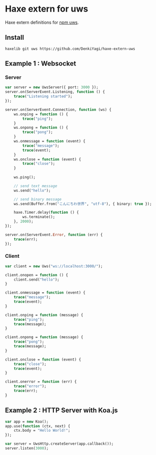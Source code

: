 # Haxe extern for uws
Haxe extern definitions for [npm uws](https://www.npmjs.com/package/uws).

## Install
`haxelib git uws https://github.com/DenkiYagi/haxe-extern-uws`

## Example 1 : Websocket
### Server
```haxe
var server = new UwsServer({ port: 3000 });
server.on(ServerEvent.Listening, function () {
    trace("Listening started");
});

server.on(ServerEvent.Connection, function (ws) {
    ws.onping = function () {
        trace("ping");
    }
    ws.onpong = function () {
        trace("pong");
    }
    ws.onmessage = function (event) {
        trace("message");
        trace(event);
    }
    ws.onclose = function (event) {
        trace("close");
    }
    
    ws.ping();

    // send text message
    ws.send("hello");

    // send binary message
    ws.send(Buffer.from("こんにちわ世界", "utf-8"), { binary: true });

    haxe.Timer.delay(function () {
        ws.terminate();
    }, 2000);
});

server.on(ServerEvent.Error, function (err) {
    trace(err);
});
```

### Client
```haxe
var client = new Uws("ws://localhost:3000/");

client.onopen = function () {
    client.send("hello");
}

client.onmessage = function (event) {
    trace("message");
    trace(event);
}

client.onping = function (message) {
    trace("ping");
    trace(message);
}

client.onpong = function (message) {
    trace("pong");
    trace(message);
}

client.onclose = function (event) {
    trace("close");
    trace(event);
}

client.onerror = function (err) {
    trace("error");
    trace(err);
}
```


## Example 2 : HTTP Server with Koa.js
```haxe
var app = new Koa();
app.use(function (ctx, next) {
    ctx.body = "Hello World!";
});

var server = UwsHttp.createServer(app.callback());
server.listen(3000);
```
